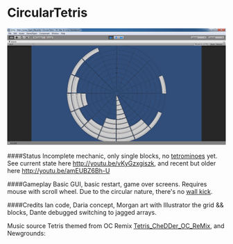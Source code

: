 CircularTetris
=================

![readme image][1]

####Status
Incomplete mechanic, only single blocks, no [tetrominoes](http://en.wikipedia.org/wiki/Tetromino) yet. See current state here http://youtu.be/vKyGzxgiszk, and recent but older here http://youtu.be/amEUBZ6Bh-U  

####Gameplay
Basic GUI, basic restart, game over screens. Requires mouse with scroll wheel. Due to the circular nature, there's no [wall kick](http://tetris.wikia.com/wiki/Wall_kick).

####Credits
Ian code, Daria concept, Morgan art with Illustrator the grid && blocks, Dante debugged switching to jagged arrays.

Music source Tetris themed from OC Remix [Tetris_CheDDer_OC_ReMix](http://ocremix.org/game/510/tetris-gb), and Newgrounds: 

  [1]: https://raw.githubusercontent.com/nastajus/CircularTetris/master/README.png
